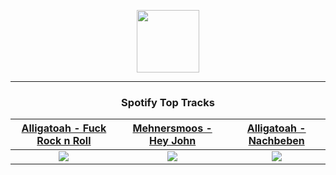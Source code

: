 <p align="center">
  <a href="https://www.tobiasmichael.de">
    <img src="https://tm-website-static.s3.eu-central-1.amazonaws.com/logo.png" width="100" height="100"/>
  </a>
</p>

---

<h3 align="center">Spotify Top Tracks</h3>

[Alligatoah - Fuck Rock n Roll](https://open.spotify.com/track/6QPSEohjcSqmbuICUkhD0K)|[Mehnersmoos - Hey John](https://open.spotify.com/track/3yn9PEZHXqSh188kQ4vaMQ)|[Alligatoah - Nachbeben](https://open.spotify.com/track/11sK6e6vCnbIznpH3NfIFA)
:---:|:----:|:----:
<img src="https://i.scdn.co/image/ab67616d00001e029f0a53f4473f69640bfffa92"/>|<img src="https://i.scdn.co/image/ab67616d00001e0254489cced97719368a4871c6"/>|<img src="https://i.scdn.co/image/ab67616d00001e025093acd5057e8b4f4f480475"/>